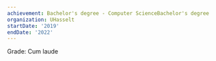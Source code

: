 ```yaml
---
achievement: Bachelor's degree - Computer ScienceBachelor's degree
organization: UHasselt
startDate: '2019'
endDate: '2022'
---
```


Grade: Cum laude

